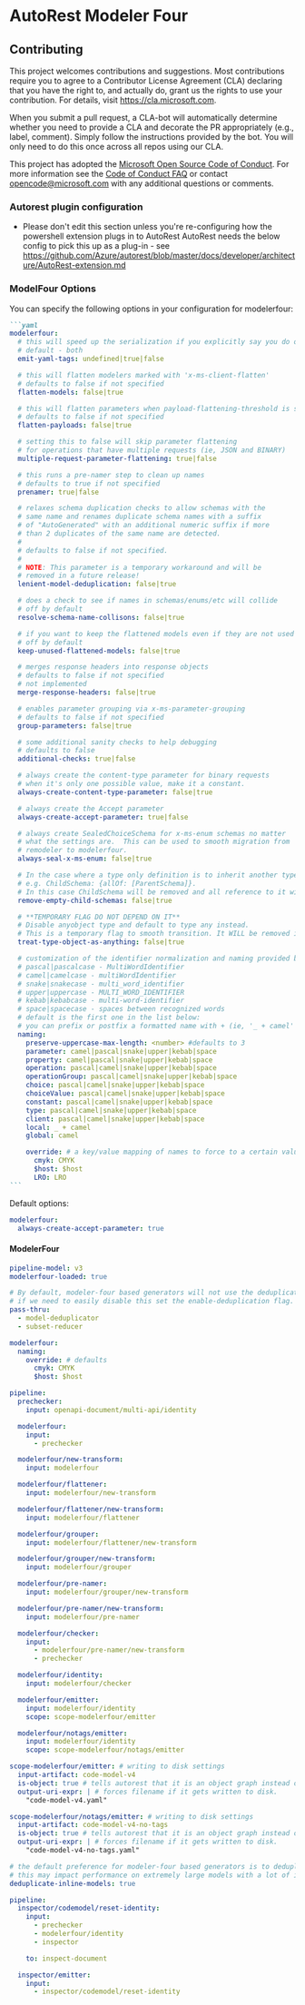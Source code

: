 # AutoRest Modeler Four

## Contributing

This project welcomes contributions and suggestions. Most contributions require you to agree to a
Contributor License Agreement (CLA) declaring that you have the right to, and actually do, grant us
the rights to use your contribution. For details, visit https://cla.microsoft.com.

When you submit a pull request, a CLA-bot will automatically determine whether you need to provide
a CLA and decorate the PR appropriately (e.g., label, comment). Simply follow the instructions
provided by the bot. You will only need to do this once across all repos using our CLA.

This project has adopted the [Microsoft Open Source Code of Conduct](https://opensource.microsoft.com/codeofconduct/).
For more information see the [Code of Conduct FAQ](https://opensource.microsoft.com/codeofconduct/faq/) or
contact [opencode@microsoft.com](mailto:opencode@microsoft.com) with any additional questions or comments.

### Autorest plugin configuration

- Please don't edit this section unless you're re-configuring how the powershell extension plugs in to AutoRest
  AutoRest needs the below config to pick this up as a plug-in - see https://github.com/Azure/autorest/blob/master/docs/developer/architecture/AutoRest-extension.md

### ModelFour Options

You can specify the following options in your configuration for modelerfour:

````markdown
```yaml
modelerfour:
  # this will speed up the serialization if you explicitly say you do or do not want yaml tags in the model
  # default - both
  emit-yaml-tags: undefined|true|false

  # this will flatten modelers marked with 'x-ms-client-flatten'
  # defaults to false if not specified
  flatten-models: false|true

  # this will flatten parameters when payload-flattening-threshold is specified (or marked in the input spec)
  # defaults to false if not specified
  flatten-payloads: false|true

  # setting this to false will skip parameter flattening
  # for operations that have multiple requests (ie, JSON and BINARY)
  multiple-request-parameter-flattening: true|false

  # this runs a pre-namer step to clean up names
  # defaults to true if not specified
  prenamer: true|false

  # relaxes schema duplication checks to allow schemas with the
  # same name and renames duplicate schema names with a suffix
  # of "AutoGenerated" with an additional numeric suffix if more
  # than 2 duplicates of the same name are detected.
  #
  # defaults to false if not specified.
  #
  # NOTE: This parameter is a temporary workaround and will be
  # removed in a future release!
  lenient-model-deduplication: false|true

  # does a check to see if names in schemas/enums/etc will collide
  # off by default
  resolve-schema-name-collisons: false|true

  # if you want to keep the flattened models even if they are not used
  # off by default
  keep-unused-flattened-models: false|true

  # merges response headers into response objects
  # defaults to false if not specified
  # not implemented
  merge-response-headers: false|true

  # enables parameter grouping via x-ms-parameter-grouping
  # defaults to false if not specified
  group-parameters: false|true

  # some additional sanity checks to help debugging
  # defaults to false
  additional-checks: true|false

  # always create the content-type parameter for binary requests
  # when it's only one possible value, make it a constant.
  always-create-content-type-parameter: false|true

  # always create the Accept parameter
  always-create-accept-parameter: true|false

  # always create SealedChoiceSchema for x-ms-enum schemas no matter
  # what the settings are.  This can be used to smooth migration from
  # remodeler to modelerfour.
  always-seal-x-ms-enum: false|true

  # In the case where a type only definition is to inherit another type remove it.
  # e.g. ChildSchema: {allOf: [ParentSchema]}.
  # In this case ChildSchema will be removed and all reference to it will be updated to point to ParentSchema
  remove-empty-child-schemas: false|true

  # **TEMPORARY FLAG DO NOT DEPEND ON IT**
  # Disable anyobject type and default to type any instead.
  # This is a temporary flag to smooth transition. It WILL be removed in a future version.
  treat-type-object-as-anything: false|true

  # customization of the identifier normalization and naming provided by the prenamer.
  # pascal|pascalcase - MultiWordIdentifier
  # camel|camelcase - multiWordIdentifier
  # snake|snakecase - multi_word_identifier
  # upper|uppercase - MULTI_WORD_IDENTIFIER
  # kebab|kebabcase - multi-word-identifier
  # space|spacecase - spaces between recognized words
  # default is the first one in the list below:
  # you can prefix or postfix a formatted name with + (ie, '_ + camel' or 'pascal + _' )
  naming:
    preserve-uppercase-max-length: <number> #defaults to 3
    parameter: camel|pascal|snake|upper|kebab|space
    property: camel|pascal|snake|upper|kebab|space
    operation: pascal|camel|snake|upper|kebab|space
    operationGroup: pascal|camel|snake|upper|kebab|space
    choice: pascal|camel|snake|upper|kebab|space
    choiceValue: pascal|camel|snake|upper|kebab|space
    constant: pascal|camel|snake|upper|kebab|space
    type: pascal|camel|snake|upper|kebab|space
    client: pascal|camel|snake|upper|kebab|space
    local: _ + camel
    global: camel

    override: # a key/value mapping of names to force to a certain value
      cmyk: CMYK
      $host: $host
      LRO: LRO
```
````

Default options:

```yaml
modelerfour:
  always-create-accept-parameter: true
```

#### ModelerFour

```yaml
pipeline-model: v3
modelerfour-loaded: true
```

```yaml !$(enable-deduplication)
# By default, modeler-four based generators will not use the deduplicator or subset reducer
# if we need to easily disable this set the enable-deduplication flag.
pass-thru:
  - model-deduplicator
  - subset-reducer
```

```yaml
modelerfour:
  naming:
    override: # defaults
      cmyk: CMYK
      $host: $host

pipeline:
  prechecker:
    input: openapi-document/multi-api/identity

  modelerfour:
    input:
      - prechecker

  modelerfour/new-transform:
    input: modelerfour

  modelerfour/flattener:
    input: modelerfour/new-transform

  modelerfour/flattener/new-transform:
    input: modelerfour/flattener

  modelerfour/grouper:
    input: modelerfour/flattener/new-transform

  modelerfour/grouper/new-transform:
    input: modelerfour/grouper

  modelerfour/pre-namer:
    input: modelerfour/grouper/new-transform

  modelerfour/pre-namer/new-transform:
    input: modelerfour/pre-namer

  modelerfour/checker:
    input:
      - modelerfour/pre-namer/new-transform
      - prechecker

  modelerfour/identity:
    input: modelerfour/checker

  modelerfour/emitter:
    input: modelerfour/identity
    scope: scope-modelerfour/emitter

  modelerfour/notags/emitter:
    input: modelerfour/identity
    scope: scope-modelerfour/notags/emitter

scope-modelerfour/emitter: # writing to disk settings
  input-artifact: code-model-v4
  is-object: true # tells autorest that it is an object graph instead of a text document
  output-uri-expr: | # forces filename if it gets written to disk.
    "code-model-v4.yaml"

scope-modelerfour/notags/emitter: # writing to disk settings
  input-artifact: code-model-v4-no-tags
  is-object: true # tells autorest that it is an object graph instead of a text document
  output-uri-expr: | # forces filename if it gets written to disk.
    "code-model-v4-no-tags.yaml"

# the default preference for modeler-four based generators is to deduplicate inline models fully.
# this may impact performance on extremely large models with a lot of inline schemas.
deduplicate-inline-models: true
```

```yaml $(inspector)
pipeline:
  inspector/codemodel/reset-identity:
    input:
      - prechecker
      - modelerfour/identity
      - inspector

    to: inspect-document

  inspector/emitter:
    input:
      - inspector/codemodel/reset-identity
```
